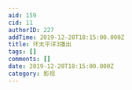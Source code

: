 ```yaml
---
aid: 159
cid: 11
authorID: 227
addTime: 2019-12-28T18:15:00.000Z
title: 环太平洋3播出
tags: []
comments: []
date: 2019-12-28T18:15:00.000Z
category: 影视
---
```



